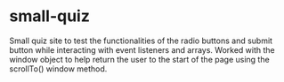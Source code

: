 # small-quiz
Small quiz site to test the functionalities of the radio buttons and submit button while interacting with event listeners and arrays.
Worked with the window object to help return the user to the start of the page using the scrollTo() window method.
